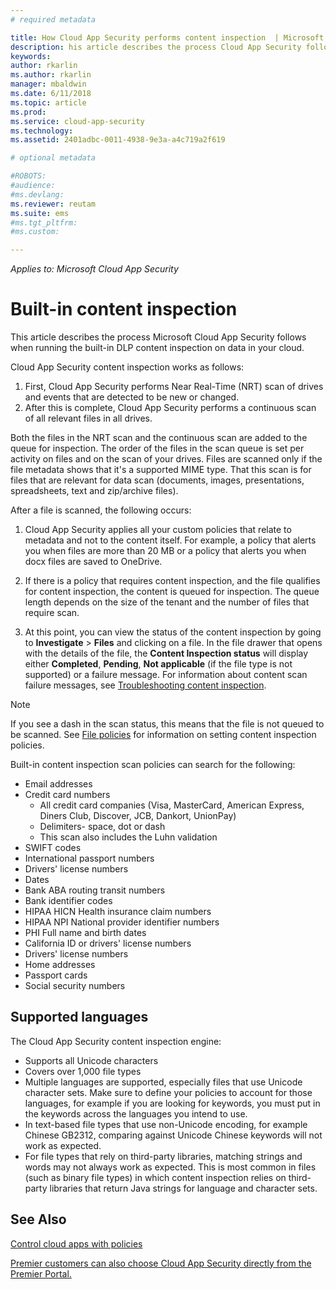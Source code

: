 ```yaml
---
# required metadata

title: How Cloud App Security performs content inspection  | Microsoft Docs
description: his article describes the process Cloud App Security follows when performing DLP content inspection on data in your cloud. 
keywords:
author: rkarlin
ms.author: rkarlin
manager: mbaldwin
ms.date: 6/11/2018
ms.topic: article
ms.prod:
ms.service: cloud-app-security
ms.technology:
ms.assetid: 2401adbc-0011-4938-9e3a-a4c719a2f619

# optional metadata

#ROBOTS:
#audience:
#ms.devlang:
ms.reviewer: reutam
ms.suite: ems
#ms.tgt_pltfrm:
#ms.custom:

---
```



*Applies to: Microsoft Cloud App Security*



# Built-in content inspection

This article describes the process Microsoft Cloud App Security follows when running the built-in DLP content inspection on data in your cloud. 


Cloud App Security content inspection works as follows:
1. First, Cloud App Security performs Near Real-Time (NRT) scan of drives and events that are detected to be new or changed.
2. After this is complete, Cloud App Security performs a continuous scan of all relevant files in all drives.  

Both the files in the NRT scan and the continuous scan are added to the queue for inspection. The order of the files in the scan queue is set per activity on files and on the scan of your drives. Files are scanned only if the file metadata shows that it's a supported MIME type. That this scan is for files that are relevant for data scan (documents, images, presentations, spreadsheets, text and zip/archive files).  

After a file is scanned, the following occurs:

1. Cloud App Security applies all your custom policies that relate to metadata and not to the content itself. For example, a policy that alerts you when files are more than 20 MB or a policy that alerts you when docx files are saved to OneDrive. 

2. If there is a policy that requires content inspection, and the file qualifies for content inspection, the content is queued for inspection. The queue length depends on the size of the tenant and the number of files that require scan. 

3. At this point, you can view the status of the content inspection by going to **Investigate** > **Files** and clicking on a file. In the file drawer that opens with the details of the file, the **Content Inspection status** will display either **Completed**, **Pending**, **Not applicable** (if the file type is not supported) or a failure message. For information about content scan failure messages, see [Troubleshooting content inspection](troubleshooting-content-inspection.md).

> [!NOTE]
> If you see a dash in the scan status, this means that the file is not queued to be scanned. See [File policies](data-protection-policies.md) for information on setting content inspection policies.

Built-in content inspection scan policies can search for the following:

- Email addresses 
- Credit card numbers 
  -	All credit card companies (Visa, MasterCard, American Express, Diners Club, Discover, JCB, Dankort, UnionPay) 
  - Delimiters- space, dot or dash
  - This scan also includes the Luhn validation
- SWIFT codes
- International passport numbers
- Drivers' license numbers
- Dates
- Bank ABA routing transit numbers
- Bank identifier codes
- HIPAA HICN Health insurance claim numbers
- HIPAA NPI National provider identifier numbers
- PHI Full name and birth dates
- California ID or drivers' license numbers
- Drivers' license numbers
- Home addresses
- Passport cards
- Social security numbers

## Supported languages

The Cloud App Security content inspection engine:
-	Supports all Unicode characters
-	Covers over 1,000 file types
-	Multiple languages are supported, especially files that use Unicode character sets. Make sure to define your policies to account for those languages, for example if you are looking for keywords, you must put in the keywords across the languages you intend to use.
-	In text-based file types that use non-Unicode encoding, for example Chinese GB2312, comparing against Unicode Chinese keywords will not work as expected.
-	For file types that rely on third-party libraries, matching strings and words may not always work as expected. This is most common in files (such as binary file types) in which content inspection relies on third-party libraries that return Java strings for language and character sets.



## See Also  
[Control cloud apps with policies](control-cloud-apps-with-policies.md)   

[Premier customers can also choose Cloud App Security directly from the Premier Portal.](https://premier.microsoft.com/)  
  
